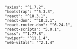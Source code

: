 
    "axios": "^1.7.2",
    "bootstrap": "^5.3.3",
    "react": "^18.3.1",
    "react-dom": "^18.3.1",
    "react-router-dom": "^6.24.1",
    "react-scripts": "5.0.1",
    "sass": "^1.77.8",
    "swiper": "^11.1.4",
    "web-vitals": "^2.1.4"